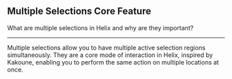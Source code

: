 ## Multiple Selections Core Feature

What are multiple selections in Helix and why are they important?

---

Multiple selections allow you to have multiple active selection regions simultaneously. They are a core mode of interaction in Helix, inspired by Kakoune, enabling you to perform the same action on multiple locations at once.

